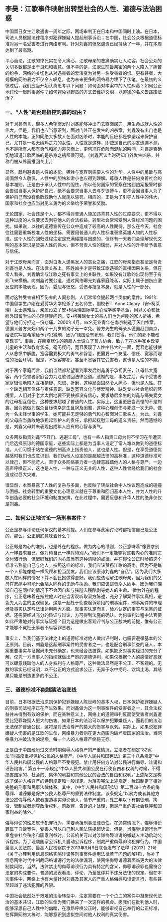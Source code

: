 ## 李昊：江歌事件映射出转型社会的人性、道德与法治困惑

中国留日女生江歌遇害一周年之际，两场审判正在日本和中国同时上演。在日本，司法人员根据法律程序对犯罪嫌疑人提起刑事诉讼；在中国，社会公众根据道德标准对另一名受害者进行网络审判。针对刘鑫的愤怒谴责已经持续了一年，并在本周达到了最高潮。

平心而论，江歌的惨死实在令人痛心，江歌母亲的悲痛确实让人动容，社会公众的关切多数都是出于良知和善意。但不幸的是，江歌生前最亲密的两个人陷入了痛苦的纷争，网络的关切也从对遇害者的爱演变为对另一名受害者的恨。更有甚者，大规模的网络暴力不仅令人叹息，也为未来更多的网络暴力埋下了伏笔。在最初的义愤过后，我们应当开始认真思考以下问题：如何面对本案中的人性纠葛？如何公正地讨论一起刑事案件？如何避免以野蛮的方式去维护文明，以道德的名义去践踏法治？

### 一、“人性”是否是指控刘鑫的理由？
对于刘鑫而言，很多人希望案发时刘鑫能够冲出门去直面屠刀，用生命成就人性的伟大。但是，我们也应当意识到，面对门外正在发生的凶杀案，刘鑫没有出门也是人性的本能，正如同绝大多数人在面对凶杀时，本能的反应都是躲避起来保护自己，尤其是一名无缚鸡之力的女性。人性就是这样，即使是自己的朋友遭遇不测，也不是所有人都有勇气和能力迎刃而上，更何况在危险而混乱的瞬间，刘鑫是否确切地知道江歌面临的是杀身之祸都很可疑。（刘鑫否认当时确知门外发生凶杀，并称门被从外面推回关上。）

显然，趋利避害是人性的本能，牺牲与宽容则需要人性的升华。人性中的勇敢与高尚固然令人敬佩，人性中的胆怯和渺小也应得到理解。尊重人性是任何良善社会的基本准则。正是由于承认人性中的胆怯，所以任何国家的警察在接到凶案报警时都会告诫当事人保护好自己，绝不会要求当事人去与歹徒搏斗，更不会因当事人为了保护自己而没有勇敢救助他人就施以惩罚。相应的，正是为了引导人性中的伟大，国家和社会也应当对见义勇为的义举给予荣誉和奖励。

无论国家、社会还是个人，都不得对普通人施加违背其人性的过度要求，更不得以这种过度的人性要求去剥夺他人的合法权益。转型社会常常受到人性标准问题的困扰。如果说，以往的道德宣传在公众中造成了较高的人性期待，那么在今天，社会往往需要重新校准人性的坐标，需要用普通人的人性标准替换英雄人物的人性标准。这个人性的回归过程注定是充满碰撞与困惑的，但终有一天我们会理解现代文明的基本常识是赞美人性的伟大，但不苛责人性的懦弱，并对人性的升华给予善意与信任。

对于江歌母亲而言，面对白发人送黑发人的丧女之痛，江歌的母亲指责甚至是苛责刘鑫也是人性。在法律关系上，陈姓凶手才是导致江歌遇害的直接因果关系，但在常人看来，刘鑫确实与江歌之死有事实上的关联性，如果没有江歌的出现何至于有此飞来横祸。向刘鑫讨要公道，通过网络曝光刘鑫家庭隐私，实际上属于创伤应激反应的本能表现，因为，委屈与愤怒，受伤与报复本身，就是人性的一部分。

面对这种受害者相互伤害的人间悲剧，人们常常会提起两个类似的案件。1991年中国留学生卢刚在爱荷华大学枪杀了五名师生，副校长T. Anne Cleary（安•柯莱瑞）女士遇难后，亲属设立了安•柯莱瑞国际学生心理学奖学基金，用以关心和抚慰外国留学生的心理健康问题。安•柯莱瑞女士的亲人们也为卢刚的家人祈祷，希望与他们分担这一份悲痛。2000年4月，四名无业青年在南京制造了灭门惨案，德国人普方夫妇和两个十几岁的幼子无一幸免。普方先生的母亲从德国赶到南京，给法院写信希望给予罪犯减刑，因为“德国没有死刑，我们觉得，他们的死不能改变现实”。事后，在南京居住的德籍人士设立了普方协会，致力于在凶手家乡改变儿童的生活和教育状况。毫无疑问，宽容表现了人性中伟大的一面，宽容也能够使人从悲愤中解脱，宽容需要极大的勇气和智慧，更需要一个友爱、信任、宽容而理性的社会环境。但是，不宽容罪犯，甚至不宽容其它受害者，这也是人性的本能。

对于两个家庭而言，我们当然都希望看到事发后刘鑫勇于承担责任，江母伟大宽容，两个受害者家庭合力为江歌讨回法律公道。遗憾的是，事发之后，两个受害者家庭很快地陷入互相猜疑、怨恨、折磨，这种局面固然令人痛心，但也是人性。在一个缺乏相互信任与责任意识、缺乏宽容文化与博爱精神、缺乏专业社会组织的环境里，人们对于老太太倒地要不要扶都没有信心，要求劫后余生的刘鑫与痛失爱女的江母相互信任，这种要求超越了普通的人性。实际上，这里更应当责怪的不是刘鑫，因为她做为谋杀目标侥幸逃生且祸及闺蜜，这种心理创伤与死过一次无异。做为一名未经世事的学生，她可能并无足够的勇气和心智面对江歌亲人。为此，刘鑫的父母应当勇敢地承担起监护人的责任，承担起抚慰江母的道义责任。然而遗憾的是，刘鑫父母并未表现出成年人应有的心智与勇气。

众多网友指责刘鑫“不开门、逃避江母”，也有一些人指责江母为何不学习在华遭灭门后选择原谅的德国家庭，这些实际上都是为当事人设定了常人难以做到的道德标准。人们习惯于站在道德的制高点上指责他人，这也是人性。但是，在享受道德优越感时我们也应意识到，我们为他人设定的是超越法律的高标准，这种道德标准可以律己，但不能苛人。至于众多网络暴力者一边肆意践踏他人的人格与尊严，一边高声呼唤正义，这也是人性，一种与正义无关的人性，这种人性曾经给我们的社会造成过巨大灾难。

很显然，本案暴露了人性的复杂与多面，也反映了转型社会中人性议题造成的碰撞与困惑。社会转型的重要文化心理意义就在于尊重和回归基本人性，并为人性的升华创造必要的社会环境和制度安排，在此过程中，需要反思和升华人性的绝非仅仅是刘鑫。

### 二、如何公正地讨论一场刑事案件？
公正是参与评论任何争议的基本前提。人们在参与此案讨论时都相信自己是公正的，那么，公正到底意味着什么？

公正即是内心的准则，也是外在的程序。做为内心的准则，公正意味着“像要求别人一样要求自己，像对待自己一样对待别人。”我们不一定能够将这套内心的准则完全付诸行动，但起码我们的内心应当有这种清晰的戒律，并在谈论公正时参照这个标准去称量自己与他人。按照这样的标准，我们应该赞扬江歌的高尚，因为不是每一个人都能像她一样照顾和担当朋友。我们应该原谅刘鑫的“自私”，因为我们大多数人在同样的情况下并不会比她做得更好。我们应该理解江歌母亲，因为我们的父母在悲痛中可能也会陷入同样的无助与执拗。我们应该谴责杀人凶手，因为我们深知自己在同样的情况下不会因自私与狭隘去残酷剥夺她人的生命。
做为外在的程序，公正意味着在指控他人时应当客观听取双方陈述，充分了解案件事实真相，避免先入为主的主观偏见。这是一起处于侦查起诉阶段的刑事案件，刑事案件的审理涉及事实认定与法律适用两大方面。就事实认定而言，检方认定的事实与采集的证据，还需要经过充分的质证与辩论，方可得到法庭的确认。为何审判过程中法官要如此严肃地对待事实与证据？因为这是做出客观评判与公正裁决的前提，惟有公正才能够不冤枉无辜者不纵容罪恶者。

事实上，当我们基于法律之上的道德标准对他人做出评判时，也需要遵循基本的公正原则。目前，刘鑫是这起刑事案件的受害者之一，也是配合刑事侦查的证人，本案重要事实与证据尚未充分确定，也未经合法披露。如果缺乏对事实经过的充分了解，仅凭一方当事人的指控就做出严厉的道德评判，如果仅根据个人的感情好恶就可以肆意践踏他人的人身权利与人格尊严，这种做法显然是不公正、不客观的。无数的事实已经证明，以不公正的方式追求公正，无异于水中捞月、饮鸩止渴，其结果只能是制造更多的不公正。

### 三、道德标准不能践踏法治底线
目前，日本根据法治原则保护犯罪嫌疑人陈世峰的基本人权，日本保护犯罪嫌疑人的刑事司法程序正在产生效果。而刘鑫做为这一刑事案件的受害者之一，其合法权益并未得到有效的保护，而在某种意义上，网络上的道德审判反而使受害者刘鑫遭受比犯罪嫌疑人更大的伤害。如果日本的法治可以保护犯罪嫌疑人，而我们的法治无法保护普通公民，这将是对法治尊严的莫大的伤害与讽刺。实际上，如果说犯罪嫌疑人伤害的是江歌的生命，网络暴力者则在更大范围内破坏着国家的法治。当网络暴力冲破法治的堤坝，每一个人的人格尊严终将无存。

正是由于中国经历过文革时期侮辱人格尊严的严重情况，立法者在制定“82宪法”时高度重视保护公民的人格尊严。《中华人民共和国宪法》第三十八条规定“中华人民共和国公民的人格尊严不受侵犯。禁止用任何方法对公民进行侮辱、诽谤和诬告陷害。” 第五十一条规定“中华人民共和国公民在行使自由和权利的时候，不得损害国家的、社会的、集体的利益和其他公民的合法的自由和权利。”上述条文是构成了保护人格尊严的特别规定和一般规定。为落实宪法上述规定，我国制定了相对完整的刑事和民事法律体系。其中，《中华人民共和国刑法》第二百四十六条的侮辱罪、诽谤罪是保护公民人格尊严的重要法律制度，该条规定“以暴力或者其他方法公然侮辱他人或者捏造事实诽谤他人，情节严重的，处三年以下有期徒刑、拘役、管制或者剥夺政治权利。前款罪，告诉的才处理，但是严重危害社会秩序和国家利益的除外。”

侮辱诽谤的性质属于犯罪行为，需要承担刑事法律责任。在通常情况下，侮辱诽谤罪属于自诉案件，受害人可以自己到人民法院提起诉讼，但是，当侮辱诽谤行为严重危害社会秩序和国家利益时，公诉机关可以对涉嫌侮辱诽谤的嫌疑人主动启动公诉程序。为了理顺国家公诉机关启动公诉程序，制裁严重侮辱诽谤犯罪行为，中国最高人民法院、最高人民检察院于2013年9月9日联合发布了法释〔2013〕21号《关于办理利用信息网络实施诽谤等刑事案件适用法律若干问题的解释》，弥补了信息网络时代中制裁网络诽谤行为的法律漏洞，使网络侮辱诽谤着面临更大的法律制裁风险。当然，法律禁止的侮辱诽谤行为具有特定的含义，侮辱诽谤罪也需符合法定的构成要件，普通的发表看法、评论、乃至批评并不违反法律的规定。但在本次事件中，网络上也有大量针对刘鑫及其家人的严重人格侮辱和诽谤言行，有些甚至超越了违法犯罪的界限。

中国社会依然处于艰难的法治转型中，注定需要在一个个泣血的案件中凝聚现代法治的基本共识，江歌的生命为我们换来了一次这样的机会。愿我们在批判他人时，能够深思自己人性中的幽暗，在激昂呼唤公正时，能够审视自己奉行的公正标准，在挥舞网络大棒时，能够意识到虚拟空间对他人权利的真实伤害。